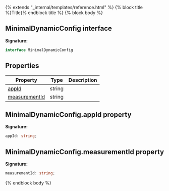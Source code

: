 {% extends "_internal/templates/reference.html" %}
{% block title %}Title{% endblock title %}
{% block body %}

## MinimalDynamicConfig interface

<b>Signature:</b>

```typescript
interface MinimalDynamicConfig 
```

## Properties

|  Property | Type | Description |
|  --- | --- | --- |
|  [appId](./analytics-types.minimaldynamicconfig.md#minimaldynamicconfigappid_property) | string |  |
|  [measurementId](./analytics-types.minimaldynamicconfig.md#minimaldynamicconfigmeasurementid_property) | string |  |

## MinimalDynamicConfig.appId property

<b>Signature:</b>

```typescript
appId: string;
```

## MinimalDynamicConfig.measurementId property

<b>Signature:</b>

```typescript
measurementId: string;
```
{% endblock body %}
